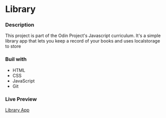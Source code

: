 # Library
### Description
This project is part of the Odin Project's Javascript curriculum. It's a simple library app that lets you keep a record of your books and uses localstorage to store
### Buil with
- HTML
- CSS
- JavaScript
- Git
### Live Preview
[Library App](https://malopro.github.io/Library/)
